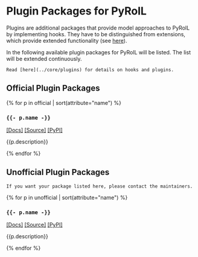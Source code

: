 # Plugin Packages for PyRolL

Plugins are additional packages that provide model approaches to PyRolL by implementing hooks.
They have to be distinguished from extensions, which provide extended functionality (see [here](../extensions/index)).

In the following available plugin packages for PyRolL will be listed.
The list will be extended continuously.

```{note}
Read [here](../core/plugins) for details on hooks and plugins.
```

## Official Plugin Packages

{% for p in official | sort(attribute="name") %} 

### `{{- p.name -}}`

[[Docs]]({{p.docs}}) [[Source]]({{p.source}}) [[PyPI]]({{p.pypi}})

{{p.description}} 

{% endfor %}

## Unofficial Plugin Packages

```{note}
If you want your package listed here, please contact the maintainers.
```

{% for p in unofficial | sort(attribute="name") %} 

### `{{- p.name -}}`

[[Docs]]({{p.docs}}) [[Source]]({{p.source}}) [[PyPI]]({{p.pypi}})

{{p.description}}

{% endfor %}